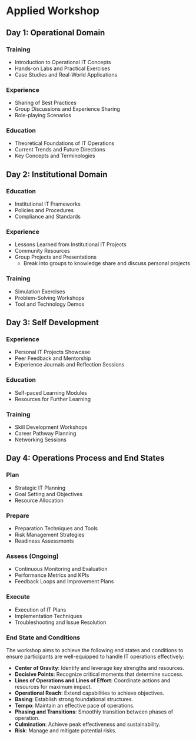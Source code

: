 # Applied Workshop 

## Day 1: Operational Domain

### Training
- Introduction to Operational IT Concepts
- Hands-on Labs and Practical Exercises
- Case Studies and Real-World Applications

### Experience
- Sharing of Best Practices
- Group Discussions and Experience Sharing
- Role-playing Scenarios

### Education
- Theoretical Foundations of IT Operations
- Current Trends and Future Directions
- Key Concepts and Terminologies

## Day 2: Institutional Domain

### Education
- Institutional IT Frameworks
- Policies and Procedures
- Compliance and Standards

### Experience
- Lessons Learned from Institutional IT Projects
- Community Resources
- Group Projects and Presentations
  - Break into groups to knowledge share and discuss personal projects

### Training
- Simulation Exercises
- Problem-Solving Workshops
- Tool and Technology Demos

## Day 3: Self Development

### Experience
- Personal IT Projects Showcase
- Peer Feedback and Mentorship
- Experience Journals and Reflection Sessions

### Education
- Self-paced Learning Modules
- Resources for Further Learning

### Training
- Skill Development Workshops
- Career Pathway Planning
- Networking Sessions

## Day 4: Operations Process and End States

### Plan
- Strategic IT Planning
- Goal Setting and Objectives
- Resource Allocation

### Prepare
- Preparation Techniques and Tools
- Risk Management Strategies
- Readiness Assessments

### Assess (Ongoing)
- Continuous Monitoring and Evaluation
- Performance Metrics and KPIs
- Feedback Loops and Improvement Plans

### Execute
- Execution of IT Plans
- Implementation Techniques
- Troubleshooting and Issue Resolution

### End State and Conditions
The workshop aims to achieve the following end states and conditions to ensure participants are well-equipped to handle IT operations effectively:

- **Center of Gravity**: Identify and leverage key strengths and resources.
- **Decisive Points**: Recognize critical moments that determine success.
- **Lines of Operations and Lines of Effort**: Coordinate actions and resources for maximum impact.
- **Operational Reach**: Extend capabilities to achieve objectives.
- **Basing**: Establish strong foundational structures.
- **Tempo**: Maintain an effective pace of operations.
- **Phasing and Transitions**: Smoothly transition between phases of operation.
- **Culmination**: Achieve peak effectiveness and sustainability.
- **Risk**: Manage and mitigate potential risks.